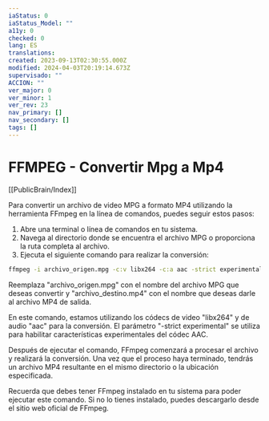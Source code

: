 ```yaml
---
iaStatus: 0
iaStatus_Model: ""
a11y: 0
checked: 0
lang: ES
translations: 
created: 2023-09-13T02:30:55.000Z
modified: 2024-04-03T20:19:14.673Z
supervisado: ""
ACCION: ""
ver_major: 0
ver_minor: 1
ver_rev: 23
nav_primary: []
nav_secondary: []
tags: []
---
```

# FFMPEG - Convertir Mpg a Mp4

[[PublicBrain/Index]]

Para convertir un archivo de video MPG a formato MP4 utilizando la herramienta FFmpeg en la línea de comandos, puedes seguir estos pasos:

1. Abre una terminal o línea de comandos en tu sistema.
2. Navega al directorio donde se encuentra el archivo MPG o proporciona la ruta completa al archivo.
3. Ejecuta el siguiente comando para realizar la conversión:

```sh
ffmpeg -i archivo_origen.mpg -c:v libx264 -c:a aac -strict experimental archivo_destino.mp4
```

Reemplaza "archivo_origen.mpg" con el nombre del archivo MPG que deseas convertir y "archivo_destino.mp4" con el nombre que deseas darle al archivo MP4 de salida.

En este comando, estamos utilizando los códecs de video "libx264" y de audio "aac" para la conversión. El parámetro "-strict experimental" se utiliza para habilitar características experimentales del códec AAC.

Después de ejecutar el comando, FFmpeg comenzará a procesar el archivo y realizará la conversión. Una vez que el proceso haya terminado, tendrás un archivo MP4 resultante en el mismo directorio o la ubicación especificada.

Recuerda que debes tener FFmpeg instalado en tu sistema para poder ejecutar este comando. Si no lo tienes instalado, puedes descargarlo desde el sitio web oficial de FFmpeg.